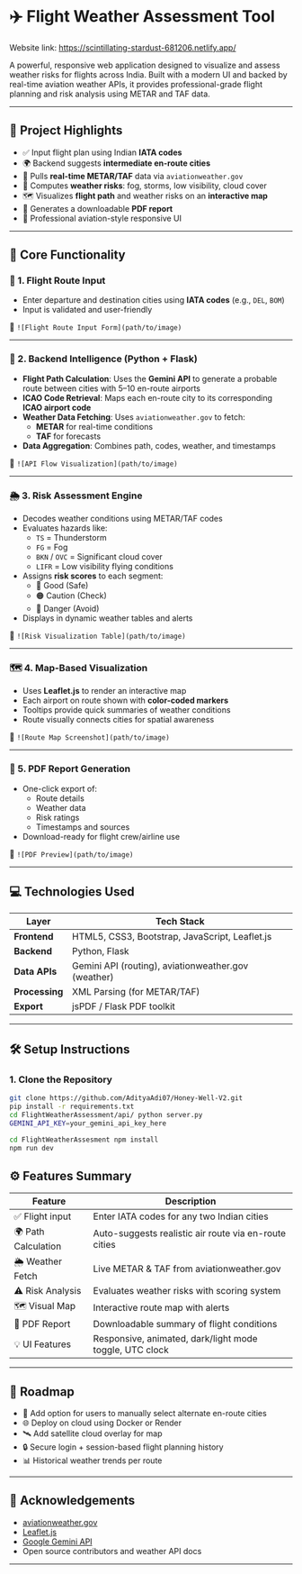 # ✈️ Flight Weather Assessment Tool

Website link: https://scintillating-stardust-681206.netlify.app/

A powerful, responsive web application designed to visualize and assess weather risks for flights across India. Built with a modern UI and backed by real-time aviation weather APIs, it provides professional-grade flight planning and risk analysis using METAR and TAF data.

---

## 📌 Project Highlights

- ✅ Input flight plan using Indian **IATA codes**
- 🌍 Backend suggests **intermediate en-route cities**
- 📡 Pulls **real-time METAR/TAF** data via `aviationweather.gov`
- 🧠 Computes **weather risks**: fog, storms, low visibility, cloud cover
- 🗺️ Visualizes **flight path** and weather risks on an **interactive map**
- 📄 Generates a downloadable **PDF report**
- 🎨 Professional aviation-style responsive UI

---

## 🧠 Core Functionality

### 🛫 1. Flight Route Input

- Enter departure and destination cities using **IATA codes** (e.g., `DEL`, `BOM`)
- Input is validated and user-friendly

📸 `![Flight Route Input Form](path/to/image)`

---

### 🔁 2. Backend Intelligence (Python + Flask)

- **Flight Path Calculation**: Uses the **Gemini API** to generate a probable route between cities with 5–10 en-route airports
- **ICAO Code Retrieval**: Maps each en-route city to its corresponding **ICAO airport code**
- **Weather Data Fetching**: Uses `aviationweather.gov` to fetch:
  - **METAR** for real-time conditions
  - **TAF** for forecasts
- **Data Aggregation**: Combines path, codes, weather, and timestamps

📸 `![API Flow Visualization](path/to/image)`

---

### 🌦️ 3. Risk Assessment Engine

- Decodes weather conditions using METAR/TAF codes
- Evaluates hazards like:
  - `TS` = Thunderstorm
  - `FG` = Fog
  - `BKN` / `OVC` = Significant cloud cover
  - `LIFR` = Low visibility flying conditions
- Assigns **risk scores** to each segment:
  - 🔵 Good (Safe)
  - 🟠 Caution (Check)
  - 🔴 Danger (Avoid)
- Displays in dynamic weather tables and alerts

📸 `![Risk Visualization Table](path/to/image)`

---

### 🗺️ 4. Map-Based Visualization

- Uses **Leaflet.js** to render an interactive map
- Each airport on route shown with **color-coded markers**
- Tooltips provide quick summaries of weather conditions
- Route visually connects cities for spatial awareness

📸 `![Route Map Screenshot](path/to/image)`

---

### 📄 5. PDF Report Generation

- One-click export of:
  - Route details
  - Weather data
  - Risk ratings
  - Timestamps and sources
- Download-ready for flight crew/airline use

📸 `![PDF Preview](path/to/image)`

---

## 💻 Technologies Used

| Layer        | Tech Stack |
|--------------|------------|
| **Frontend** | HTML5, CSS3, Bootstrap, JavaScript, Leaflet.js |
| **Backend**  | Python, Flask |
| **Data APIs**| Gemini API (routing), aviationweather.gov (weather) |
| **Processing**| XML Parsing (for METAR/TAF) |
| **Export**   | jsPDF / Flask PDF toolkit |

---

## 🛠️ Setup Instructions

### 1. Clone the Repository

```bash
git clone https://github.com/AdityaAdi07/Honey-Well-V2.git
pip install -r requirements.txt
cd FlightWeatherAssessment/api/ python server.py
GEMINI_API_KEY=your_gemini_api_key_here
```
```bash
cd FlightWeatherAssesment npm install
npm run dev
```


## ⚙️ Features Summary

| Feature | Description |
|--------|-------------|
| ✅ Flight input | Enter IATA codes for any two Indian cities |
| 🌍 Path Calculation | Auto-suggests realistic air route via en-route cities |
| 🌦️ Weather Fetch | Live METAR & TAF from aviationweather.gov |
| ⚠️ Risk Analysis | Evaluates weather risks with scoring system |
| 🗺️ Visual Map | Interactive route map with alerts |
| 📄 PDF Report | Downloadable summary of flight conditions |
| 💡 UI Features | Responsive, animated, dark/light mode toggle, UTC clock |

---

## 🧭 Roadmap

- 🔀 Add option for users to manually select alternate en-route cities
- 🌐 Deploy on cloud using Docker or Render
- 🛰️ Add satellite cloud overlay for map
- 🔒 Secure login + session-based flight planning history
- 📊 Historical weather trends per route

---



## 🙏 Acknowledgements

- [aviationweather.gov](https://aviationweather.gov/)
- [Leaflet.js](https://leafletjs.com/)
- [Google Gemini API](https://ai.google.dev/)
- Open source contributors and weather API docs

---




